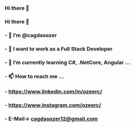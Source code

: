 ### Hi there 👋

<!--
**barismertdonmez/barismertdonmez** is a ✨ _special_ ✨ repository because its `README.md` (this file) appears on your GitHub profile.

Here are some ideas to get you started:

- 🔭 I’m currently working on ...
- 🌱 I’m currently learning ...
- 👯 I’m looking to collaborate on ...
- 🤔 I’m looking for help with ...
- 💬 Ask me about ...
- 📫 How to reach me: ...
- 😄 Pronouns: ...
- ⚡ Fun fact: ...
-->

### Hi there 👋
### - 👋 I’m @cagdasozer
### - 👀 I want to work as a Full Stack Developer
### - 🌱 I’m currently learning C#, .NetCore, Angular ...
### - 📫 How to reach me ...
### - https://www.linkedin.com/in/ozeerc/
### - https://www.instagram.com/ozeerc/
### - E-Mail-> cagdasozer12@gmail.com
